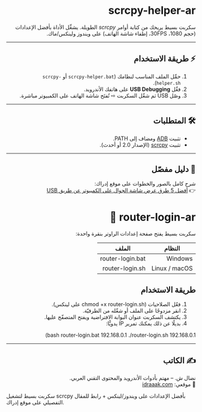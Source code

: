 <link rel="canonical" href="https://idraaak.com/%d8%a7%d8%b8%d9%87%d8%a7%d8%b1-%d8%b4%d8%a7%d8%b4%d8%a9-%d8%a7%d9%84%d9%87%d8%a7%d8%aa%d9%81-%d8%b9%d9%84%d9%89-%d8%a7%d9%84%d9%83%d9%85%d8%a8%d9%8a%d9%88%d8%aa%d8%b1/" />

<div dir="rtl" align="right">

# scrcpy-helper-ar

سكربت بسيط يريحك من كتابة أوامر *scrcpy* الطويلة. يشغِّل الأداة بأفضل الإعدادات (حجم 1080، 30FPS، إطفاء شاشة الهاتف) على ويندوز ولينكس/ماك.

---

## ⚡️ طريقة الاستخدام
1. حمِّل الملف المناسب لنظامك (`scrcpy-helper.bat` أو `scrcpy-helper.sh`).
2. فعِّل **USB Debugging** على هاتفك الأندرويد.
3. وصّل USB ثم شغّل السكربت ⇨ تُفتَح شاشة الهاتف على الكمبيوتر مباشرة.

---

## 🛠 المتطلبات
- تثبيت [ADB](https://developer.android.com/tools/adb) ومضاف إلى PATH.
- تثبيت [scrcpy](https://github.com/Genymobile/scrcpy/releases) (الإصدار 2.0 أو أحدث).

---
## 📖 دليل مفصّل
شرح كامل بالصور والخطوات على موقع إدراك:  
👉 [أفضل 5 طرق عرض شاشة الجوال على الكمبيوتر عن طريق USB](https://idraaak.com/%d8%a7%d8%b8%d9%87%d8%a7%d8%b1-%d8%b4%d8%a7%d8%b4%d8%a9-%d8%a7%d9%84%d9%87%d8%a7%d8%aa%d9%81-%d8%b9%d9%84%d9%89-%d8%a7%d9%84%d9%83%d9%85%d8%a8%d9%8a%d9%88%d8%aa%d8%b1/)


# router-login-ar 🚀

سكربت بسيط يفتح صفحة إعدادات الراوتر بنقرة واحدة:

| النظام | الملف |
|--------|-------|
| Windows | router-login.bat |
| Linux / macOS | router-login.sh |

## طريقة الاستخدام
1. فعّل الصلاحيات (‎chmod +x router-login.sh على لينكس).
2. انقر مزدوجًا على الملف أو شغّله من الطرفيّة.  
3. يكتشف السكربت عنوان البوابة الافتراضية ويفتح المتصفّح عليها.  
4. بديلًا عن ذلك يمكنك تمرير IP يدويًّا:  
   
bash
   router-login.bat 192.168.0.1
   ./router-login.sh 192.168.0.1)

---

## ✍️ الكاتب
نضال ش. – مهتم بأدوات الأندرويد والمحتوى التقني العربي.  
📎 موقعي: [idraaak.com](https://idraaak.com)

</div>

سكربت بسيط لتشغيل scrcpy بأفضل الإعدادات على ويندوز/لينكس + رابط للمقال التفصيلي على موقع إدراك.
